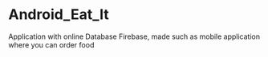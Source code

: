 # Android_Eat_It
Application with online Database Firebase, made such as mobile application where you can order food

